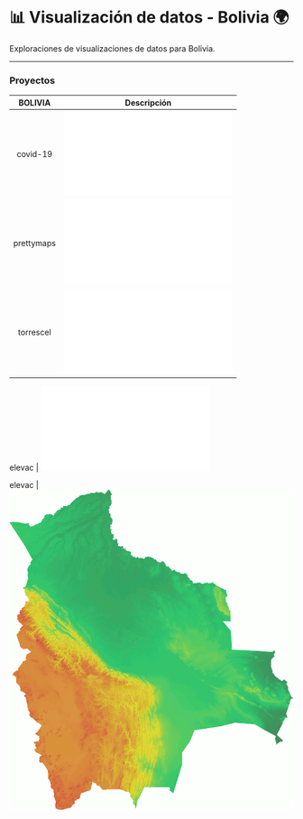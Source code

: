 # 📊 Visualización de datos - Bolivia 🌍

Exploraciones de visualizaciones de datos para Bolivia.

---

### Proyectos

| BOLIVIA            |  Descripción |
:-------------------------:|:-------------------------:
covid-19  |  ![Nuevos casos COVID-19 en Bolivia (a enero 2022)](Bolivia/covid-19/README.md)
prettymaps |  ![Mapas de ciudad usando OpenStreetMap](Bolivia/prettymaps/README.md)
torrescel |  ![Distribución de torres de telefonía celular](Bolivia/torrescel/README.md)

elevac |  ![Animación a curvas de elevación](elevac/01/README.md)

elevac |  ![Representación de topografía con paleta tricolor](elevac/02/Bolivia%20relsom%20elev%20color3%20z1-z30.gif)

